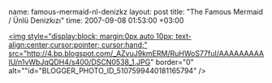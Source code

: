 name: famous-mermaid-nl-denizkz
layout: post
title: "The Famous Mermaid / Ünlü Denizkızı"
time: 2007-09-08 01:53:00 +03:00

<a onblur="try {parent.deselectBloggerImageGracefully();} catch(e) {}" href="http://4.bp.blogspot.com/_AZvuJ9kmERM/RuHWoS77fuI/AAAAAAAAAIU/n1vWbJqQDH4/s1600-h/DSCN0538_1.JPG"><img style="display:block; margin:0px auto 10px; text-align:center;cursor:pointer; cursor:hand;" src="http://4.bp.blogspot.com/_AZvuJ9kmERM/RuHWoS77fuI/AAAAAAAAAIU/n1vWbJqQDH4/s400/DSCN0538_1.JPG" border="0" alt=""id="BLOGGER_PHOTO_ID_5107599440181165794" /></a>
